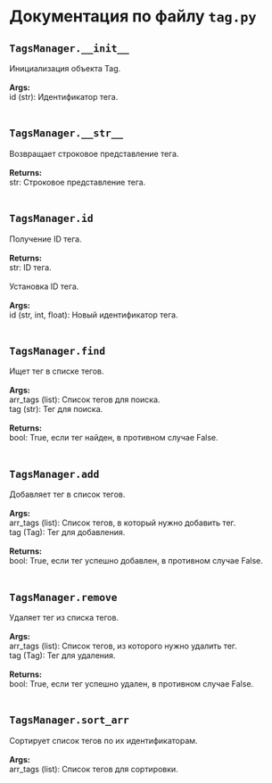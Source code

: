 # Документация по файлу `tag.py`

## `TagsManager.__init__`<br>
Инициализация объекта Tag.<br>
<br>**Args:**<br>
id (str): Идентификатор тега.<br>
<br>
## `TagsManager.__str__`<br>
Возвращает строковое представление тега.<br>
<br>**Returns:**<br>
str: Строковое представление тега.<br>
<br>
## `TagsManager.id`<br>
Получение ID тега.<br>
<br>**Returns:**<br>
str: ID тега.<br>
<br>
Установка ID тега.<br>
<br>**Args:**<br>
id (str, int, float): Новый идентификатор тега.<br>
<br>
## `TagsManager.find`<br>
Ищет тег в списке тегов.<br>
<br>**Args:**<br>
arr_tags (list): Список тегов для поиска.<br>
tag (str): Тег для поиска.<br>
<br>**Returns:**<br>
bool: True, если тег найден, в противном случае False.<br>
<br>
## `TagsManager.add`<br>
Добавляет тег в список тегов.<br>
<br>**Args:**<br>
arr_tags (list): Список тегов, в который нужно добавить тег.<br>
tag (Tag): Тег для добавления.<br>
<br>**Returns:**<br>
bool: True, если тег успешно добавлен, в противном случае False.<br>
<br>
## `TagsManager.remove`<br>
Удаляет тег из списка тегов.<br>
<br>**Args:**<br>
arr_tags (list): Список тегов, из которого нужно удалить тег.<br>
tag (Tag): Тег для удаления.<br>
<br>**Returns:**<br>
bool: True, если тег успешно удален, в противном случае False.<br>
<br>
## `TagsManager.sort_arr`<br>
Сортирует список тегов по их идентификаторам.<br>
<br>**Args:**<br>
arr_tags (list): Список тегов для сортировки.<br>
<br>
